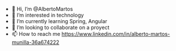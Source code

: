 - 👋 Hi, I’m @AlbertoMartos
- 👀 I’m interested in technology
- 🌱 I’m currently learning Spring, Angular
- 💞️ I’m looking to collaborate on a proyect
- 📫 How to reach me https://www.linkedin.com/in/alberto-martos-munilla-36a674222

<!---
AlbertoMartos/AlbertoMartos is a ✨ special ✨ repository because its `README.md` (this file) appears on your GitHub profile.
You can click the Preview link to take a look at your changes.
--->
